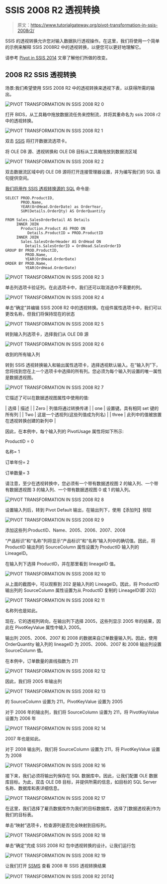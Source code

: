 # SSIS 2008 R2 透视转换

> 原文：<https://www.tutorialgateway.org/pivot-transformation-in-ssis-2008r2/>

SSIS 的透视转换允许您对输入数据执行透视操作。在这里，我们将使用一个简单的示例来解释 SSIS 2008R2 中的透视转换，以便您可以更好地理解它。

请参考 [Pivot in SSIS 2014](https://www.tutorialgateway.org/pivot-transformation-in-ssis/) 文章了解他们所做的改变。

## 2008 R2 SSIS 透视转换

场景:我们希望使用 SSIS 2008 R2 中的透视转换来透视下表，以获得所需的输出。

![PIVOT TRANSFORMATION IN SSIS 2008 R2 0](img/14e929a224ce6a5547503367b8b7bcf7.png)

打开 BIDS，从工具箱中拖放数据流任务来控制流，并将其重命名为 ssis 2008 r2 中的透视转换。

![PIVOT TRANSFORMATION IN SSIS 2008 R2 1](img/c98751f4e9fc3e2b3e7e9a7dd4e2ec91.png)

双击 [SSIS](https://www.tutorialgateway.org/ssis/) 将打开数据流选项卡。

将 OLE DB 源、透视转换和 OLE DB 目标从工具箱拖放到数据流区域

![PIVOT TRANSFORMATION IN SSIS 2008 R2 2](img/083c703a1a2382698cc9c0e112c24ae6.png)

双击数据流区域中的 OLE DB 源将打开连接管理器设置，并为编写我们的 SQL 语句提供空间。

[我们将用作 SSIS 透视转换源的 SQL](https://www.tutorialgateway.org/sql/) 命令是:

```
SELECT PROD.ProductID,
       PROD.Name,
       YEAR(OrdHead.OrderDate) as OrderYear,
       SUM(Details.OrderQty) AS OrderQuantity

FROM Sales.SalesOrderDetail AS Details
     INNER JOIN
       Production.Product AS PROD ON
          Details.ProductID = PROD.ProductID
     INNER JOIN 
       Sales.SalesOrderHeader AS OrdHead ON
         Details.SalesOrderID = OrdHead.SalesOrderID
GROUP BY PROD.ProductID,
         PROD.Name,
         YEAR(OrdHead.OrderDate)
ORDER BY PROD.Name, 
         YEAR(OrdHead.OrderDate)
```

![PIVOT TRANSFORMATION IN SSIS 2008 R2 3](img/c2e46250845d93440d9949a8ac33a1c7.png)

单击列选项卡验证列。在此选项卡中，我们还可以取消选中不需要的列。

![PIVOT TRANSFORMATION IN SSIS 2008 R2 4](img/efcd4e19d2c6c4a42418d0d4c350fd42.png)

单击“确定”并编辑 SSIS 2008 R2 中的透视转换。在组件属性选项卡中，我们可以更改名称，但我们将保持现在的状态

![PIVOT TRANSFORMATION IN SSIS 2008 R2 5](img/35ed851b2192118eb8347c3f434cde8f.png)

转到输入列选项卡，选择我们从 OLE DB 源

![PIVOT TRANSFORMATION IN SSIS 2008 R2 6](img/71c5d76fd3215f571872357c47e29b72.png)

收到的所有输入列

转到 SSIS 透视转换输入和输出属性选项卡，选择透视默认输入。在“输入列”下，您将找到您在上一个选项卡中选择的所有列。您必须为每个输入列设置的唯一属性是数据透视图。

![PIVOT TRANSFORMATION IN SSIS 2008 R2 7](img/da89ebfc54d8d39b47782cd01d85e3c4.png)

它描述了可以在数据透视图属性中使用的值:

| 选择 | 描述 |
| Zero | 列值将通过转换传递 |
| one | 设置键。具有相同 set 键的所有列 |
| Two | 这是一个透视列(这些列值成为列名) |
| three | 此列中的值被放置在透视转换创建的新列中 |

因此，在本例中，每个输入列的 PivotUsage 属性将如下所示:

ProductID = 0

名称= 1

订单年份= 2

订单数量= 3

请注意，至少在透视转换中，您必须有一个带有数据透视图 2 的输入列、一个带有数据透视图 3 的输入列、一个带有数据透视图 0 或 1 的输入列。

![PIVOT TRANSFORMATION IN SSIS 2008 R2 8](img/de0927223ec16de5ff50ec75bab17ab6.png)

设置输入列后，转到 Pivot Default 输出，在输出列下，使用【添加列】按钮

![PIVOT TRANSFORMATION IN SSIS 2008 R2 9](img/cc3c08180f43f1e8c5f4c2d41f59f3a0.png)

添加这些列:ProductID、Name、2005、2006、2007、2008

“产品标识”和“名称”列将显示“产品标识”和“名称”输入列中的确切值。因此，将 ProductID 输出列的 SourceColumn 属性设置为 ProductID 输入列的 LineageID。

在输入列下选择 ProductID，并在那里看到 lineageID 值。

![PIVOT TRANSFORMATION IN SSIS 2008 R2 10](img/d540f80b6b6c2914962b8687144cea60.png)

从上面的截图中，可以观察到 202 是输入列的 LineageID。因此，将 ProductID 输出列的 SourceColumn 属性设置为从 ProductID 复制的 LineageID(即 202)

![PIVOT TRANSFORMATION IN SSIS 2008 R2 11](img/dc121610232f19522a56a1e7599d2b79.png)

名称列也是如此。

现在，它的透视列转向，在输出列下选择 2005，这些列显示 2005 年的结果，因此在 PivotKeyValue 属性中输入 2005。

输出列 2005、2006、2007 和 2008 的数据来自订单数量输入列。因此，使用 OrderQuantity 输入列的 lineageID 为 2005、2006、2007 和 2008 输出列设置 SourceColumn 值。

在本例中，订单数量的直线指数为 211

![PIVOT TRANSFORMATION IN SSIS 2008 R2 12](img/4f3fca034a0f80cb40e6ccf94feca92d.png)

因此，我们将 2005 年输出列

![PIVOT TRANSFORMATION IN SSIS 2008 R2 13](img/43dc704063ea58fd3ab33fb0244b4068.png)

的 SourceColumn 设置为 211，PivotKeyValue 设置为 2005

对于 2006 年的输出列，我们将 SourceColumn 设置为 211，将 PivotKeyValue 设置为 2006 年

![PIVOT TRANSFORMATION IN SSIS 2008 R2 14](img/2d51d58d912fd389405fc0589d63694a.png)

2007 年也是如此。

对于 2008 输出列，我们将 SourceColumn 设置为 211，将 PivotKeyValue 设置为 2008

![PIVOT TRANSFORMATION IN SSIS 2008 R2 16](img/86743a5ef915d7d5187b888a193ffaf8.png)

接下来，我们必须将输出列保存在 SQL 数据库中。因此，让我们配置 OLE 数据库目标。为此，双击 OLE DB 目标，并提供所需的信息，如目标的 SQL Server 名称、数据库和表详细信息。

![PIVOT TRANSFORMATION IN SSIS 2008 R2 17](img/3f7809648f877a9f55f4eef45912a62c.png)

在这里，我们选择了雇员数据库作为我们的目标数据库，选择了[数据透视表]作为我们的目标表。

单击“映射”选项卡，检查源列是否完全映射到目标列。

![PIVOT TRANSFORMATION IN SSIS 2008 R2 18](img/ce649556f35672ed924991abbe916e5a.png)

单击“确定”完成 SSIS 2008 R2 包中透视转换的设计。让我们运行包

![PIVOT TRANSFORMATION IN SSIS 2008 R2 19](img/00ef9451f5ea688126b213f94e1d2468.png)

让我们打开 [SSMS](https://www.tutorialgateway.org/sql/) 查看 2008 年 SSIS 透视转换结果

![PIVOT TRANSFORMATION IN SSIS 2008 R2 20](img/da50e73b5862a97966793fa663ea8fa3.png)T4】